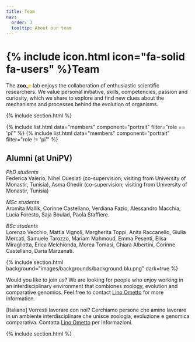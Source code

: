 ```yaml
---
title: Team
nav:
  order: 3
  tooltip: About our team
---
```


# {% include icon.html icon="fa-solid fa-users" %}Team

The **zoo**<span style="color:#e30022">**_**</span><span style="color:#ffbf00">**e**</span> lab enjoys the collaboration of enthusiastic scientific researchers. We value personal initiative, skills, competencies, passion and curiosity, which we share to explore and find new clues about the mechanisms and processes behind the evolution of organisms.

{% include section.html %}

{% include list.html data="members" component="portrait" filter="role == 'pi'" %}
{% include list.html data="members" component="portrait" filter="role != 'pi'" %}

## Alumni (at UniPV)
*PhD students*  
Federica Valerio, Nihel Oueslati (co-supervision; visiting from University of Monastir, Tunisia), Asma Ghedir (co-supervision; visiting from University of Monastir, Tunisia)  

*MSc students*  
Aromita Mallik, Corinne Castellano, Verdiana Fazio, Alessandro Macchia, Lucia Foresto, Saja Boulad, Paola Staffiere.  

*BSc students*  
Lorenzo Vecchio, Mattia Vignoli, Margherita Toppi, Anita Raccanello, Giulia Mercati, Samuele Tarozzo, Mariam Mahmoud, Emma Pesenti, Elisa Miragliotta, Erica Melchionda, Morea Tomasi, Chiara Albertini, Corinne Castellano, Daria Marzanati.  

{% include section.html background="images/backgrounds/background.blu.png" dark=true %}

Would you like to join us? We are looking for people who enjoy working in an interdisciplinary environment that combiones zoology, evolution and comparative genomics. Feel free to contact [Lino Ometto](https://evolinus.github.io/zooe/members/lino-ometto.html) for more information.

[Italiano] Vorresti lavorare con noi? Cerchiamo persone che amino lavorare in un ambiente interdisciplinare che unisce zoologia, evoluzione e genomica comparativa. Contatta [Lino Ometto](https://evolinus.github.io/zooe/members/lino-ometto.html) per informazioni.

{% include section.html %}

<!--
{% capture content %}

{% include figure.html image="images/photo.jpg" %}
{% include figure.html image="images/photo.jpg" %}
{% include figure.html image="images/photo.jpg" %}

{% endcapture %}

{% include grid.html style="square" content=content %}
-->

